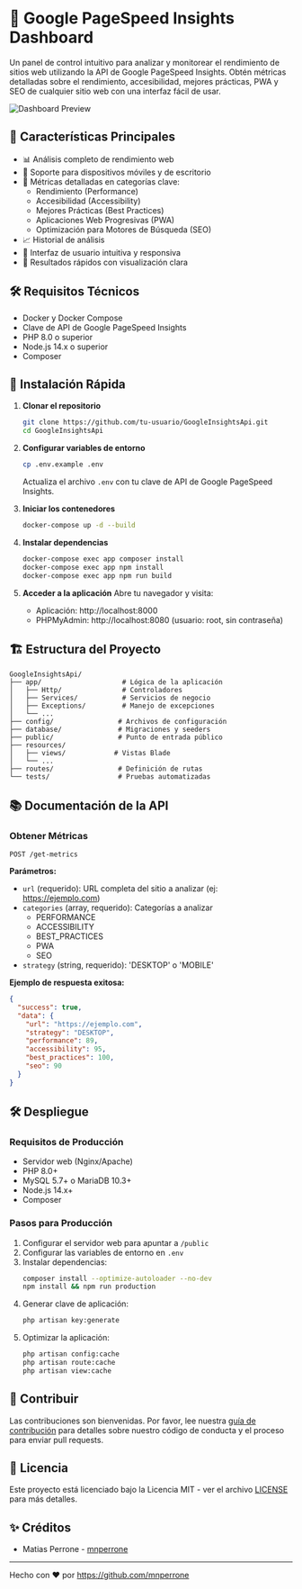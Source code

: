 # 🚀 Google PageSpeed Insights Dashboard

Un panel de control intuitivo para analizar y monitorear el rendimiento de sitios web utilizando la API de Google PageSpeed Insights. Obtén métricas detalladas sobre el rendimiento, accesibilidad, mejores prácticas, PWA y SEO de cualquier sitio web con una interfaz fácil de usar.

![Dashboard Preview](https://via.placeholder.com/1200x600/4f46e5/ffffff?text=Google+PageSpeed+Insights+Dashboard)

## 🌟 Características Principales

- 📊 Análisis completo de rendimiento web
- 📱 Soporte para dispositivos móviles y de escritorio
- 🎯 Métricas detalladas en categorías clave:
  - Rendimiento (Performance)
  - Accesibilidad (Accessibility)
  - Mejores Prácticas (Best Practices)
  - Aplicaciones Web Progresivas (PWA)
  - Optimización para Motores de Búsqueda (SEO)
- 📈 Historial de análisis
- 🔄 Interfaz de usuario intuitiva y responsiva
- 🚀 Resultados rápidos con visualización clara

## 🛠️ Requisitos Técnicos

- Docker y Docker Compose
- Clave de API de Google PageSpeed Insights
- PHP 8.0 o superior
- Node.js 14.x o superior
- Composer

## 🚀 Instalación Rápida

1. **Clonar el repositorio**
   ```bash
   git clone https://github.com/tu-usuario/GoogleInsightsApi.git
   cd GoogleInsightsApi
   ```

2. **Configurar variables de entorno**
   ```bash
   cp .env.example .env
   ```
   Actualiza el archivo `.env` con tu clave de API de Google PageSpeed Insights.

3. **Iniciar los contenedores**
   ```bash
   docker-compose up -d --build
   ```

4. **Instalar dependencias**
   ```bash
   docker-compose exec app composer install
   docker-compose exec app npm install
   docker-compose exec app npm run build
   ```

5. **Acceder a la aplicación**
   Abre tu navegador y visita:
   - Aplicación: http://localhost:8000
   - PHPMyAdmin: http://localhost:8080 (usuario: root, sin contraseña)

## 🏗️ Estructura del Proyecto

```
GoogleInsightsApi/
├── app/                    # Lógica de la aplicación
│   ├── Http/               # Controladores
│   ├── Services/           # Servicios de negocio
│   ├── Exceptions/         # Manejo de excepciones
│   └── ...
├── config/                # Archivos de configuración
├── database/              # Migraciones y seeders
├── public/                # Punto de entrada público
├── resources/
│   ├── views/            # Vistas Blade
│   └── ...
├── routes/                # Definición de rutas
└── tests/                 # Pruebas automatizadas
```

## 📚 Documentación de la API

### Obtener Métricas

```http
POST /get-metrics
```

**Parámetros:**
- `url` (requerido): URL completa del sitio a analizar (ej: https://ejemplo.com)
- `categories` (array, requerido): Categorías a analizar
  - PERFORMANCE
  - ACCESSIBILITY
  - BEST_PRACTICES
  - PWA
  - SEO
- `strategy` (string, requerido): 'DESKTOP' o 'MOBILE'

**Ejemplo de respuesta exitosa:**
```json
{
  "success": true,
  "data": {
    "url": "https://ejemplo.com",
    "strategy": "DESKTOP",
    "performance": 89,
    "accessibility": 95,
    "best_practices": 100,
    "seo": 90
  }
}
```

## 🛠️ Despliegue

### Requisitos de Producción
- Servidor web (Nginx/Apache)
- PHP 8.0+
- MySQL 5.7+ o MariaDB 10.3+
- Node.js 14.x+
- Composer

### Pasos para Producción

1. Configurar el servidor web para apuntar a `/public`
2. Configurar las variables de entorno en `.env`
3. Instalar dependencias:
   ```bash
   composer install --optimize-autoloader --no-dev
   npm install && npm run production
   ```
4. Generar clave de aplicación:
   ```bash
   php artisan key:generate
   ```
5. Optimizar la aplicación:
   ```bash
   php artisan config:cache
   php artisan route:cache
   php artisan view:cache
   ```

## 🤝 Contribuir

Las contribuciones son bienvenidas. Por favor, lee nuestra [guía de contribución](CONTRIBUTING.md) para detalles sobre nuestro código de conducta y el proceso para enviar pull requests.

## 📄 Licencia

Este proyecto está licenciado bajo la Licencia MIT - ver el archivo [LICENSE](LICENSE) para más detalles.

## ✨ Créditos

- Matias Perrone - [mnperrone](https://github.com/mnperrone)

---

Hecho con ❤️ por https://github.com/mnperrone
